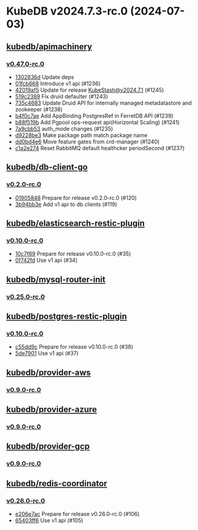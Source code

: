 # KubeDB v2024.7.3-rc.0 (2024-07-03)


## [kubedb/apimachinery](https://github.com/kubedb/apimachinery)

### [v0.47.0-rc.0](https://github.com/kubedb/apimachinery/releases/tag/v0.47.0-rc.0)

- [1302836d](https://github.com/kubedb/apimachinery/commit/1302836dc) Update deps
- [01fcb668](https://github.com/kubedb/apimachinery/commit/01fcb6683) Introduce v1 api (#1236)
- [42019af5](https://github.com/kubedb/apimachinery/commit/42019af5f) Update for release KubeStash@v2024.7.1 (#1245)
- [519c2389](https://github.com/kubedb/apimachinery/commit/519c2389b) Fix druid defaulter (#1243)
- [735c4683](https://github.com/kubedb/apimachinery/commit/735c4683a) Update Druid API for internally managed metadatastore and zookeeper (#1238)
- [b4f0c7ae](https://github.com/kubedb/apimachinery/commit/b4f0c7ae5) Add AppBinding PostgresRef in FerretDB API (#1239)
- [b88f519b](https://github.com/kubedb/apimachinery/commit/b88f519ba) Add Pgpool ops-request api(Horizontal Scaling) (#1241)
- [7a9cbb53](https://github.com/kubedb/apimachinery/commit/7a9cbb53c) auth_mode changes (#1235)
- [d9228be3](https://github.com/kubedb/apimachinery/commit/d9228be31) Make package path match package name
- [dd0bd4e6](https://github.com/kubedb/apimachinery/commit/dd0bd4e6f) Move feature gates from crd-manager (#1240)
- [c1a2e274](https://github.com/kubedb/apimachinery/commit/c1a2e2745) Reset RabbitMQ default healthcker periodSecond (#1237)



## [kubedb/db-client-go](https://github.com/kubedb/db-client-go)

### [v0.2.0-rc.0](https://github.com/kubedb/db-client-go/releases/tag/v0.2.0-rc.0)

- [01905848](https://github.com/kubedb/db-client-go/commit/01905848) Prepare for release v0.2.0-rc.0 (#120)
- [3b94bb3e](https://github.com/kubedb/db-client-go/commit/3b94bb3e) Add v1 api to db clients (#119)



## [kubedb/elasticsearch-restic-plugin](https://github.com/kubedb/elasticsearch-restic-plugin)

### [v0.10.0-rc.0](https://github.com/kubedb/elasticsearch-restic-plugin/releases/tag/v0.10.0-rc.0)

- [10c7f69](https://github.com/kubedb/elasticsearch-restic-plugin/commit/10c7f69) Prepare for release v0.10.0-rc.0 (#35)
- [0f742fd](https://github.com/kubedb/elasticsearch-restic-plugin/commit/0f742fd) Use v1 api (#34)



## [kubedb/mysql-router-init](https://github.com/kubedb/mysql-router-init)

### [v0.25.0-rc.0](https://github.com/kubedb/mysql-router-init/releases/tag/v0.25.0-rc.0)




## [kubedb/postgres-restic-plugin](https://github.com/kubedb/postgres-restic-plugin)

### [v0.10.0-rc.0](https://github.com/kubedb/postgres-restic-plugin/releases/tag/v0.10.0-rc.0)

- [c55dd9c](https://github.com/kubedb/postgres-restic-plugin/commit/c55dd9c) Prepare for release v0.10.0-rc.0 (#38)
- [5de7901](https://github.com/kubedb/postgres-restic-plugin/commit/5de7901) Use v1 api (#37)



## [kubedb/provider-aws](https://github.com/kubedb/provider-aws)

### [v0.9.0-rc.0](https://github.com/kubedb/provider-aws/releases/tag/v0.9.0-rc.0)




## [kubedb/provider-azure](https://github.com/kubedb/provider-azure)

### [v0.9.0-rc.0](https://github.com/kubedb/provider-azure/releases/tag/v0.9.0-rc.0)




## [kubedb/provider-gcp](https://github.com/kubedb/provider-gcp)

### [v0.9.0-rc.0](https://github.com/kubedb/provider-gcp/releases/tag/v0.9.0-rc.0)




## [kubedb/redis-coordinator](https://github.com/kubedb/redis-coordinator)

### [v0.26.0-rc.0](https://github.com/kubedb/redis-coordinator/releases/tag/v0.26.0-rc.0)

- [e206e7ac](https://github.com/kubedb/redis-coordinator/commit/e206e7ac) Prepare for release v0.26.0-rc.0 (#106)
- [65403ff6](https://github.com/kubedb/redis-coordinator/commit/65403ff6) Use v1 api (#105)




